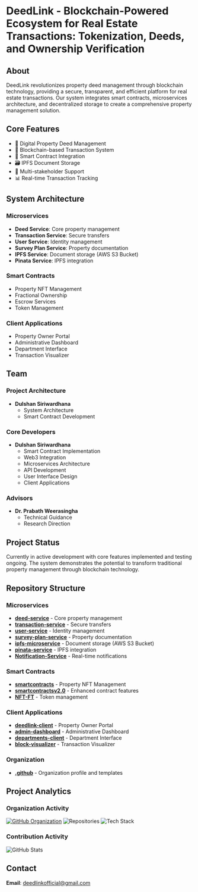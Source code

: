 # DeedLink - Blockchain-Powered Ecosystem for Real Estate Transactions: Tokenization, Deeds, and Ownership Verification

## About
DeedLink revolutionizes property deed management through blockchain technology, providing a secure, transparent, and efficient platform for real estate transactions. Our system integrates smart contracts, microservices architecture, and decentralized storage to create a comprehensive property management solution.

## Core Features
- 🏢 Digital Property Deed Management
- 🔗 Blockchain-based Transaction System
- 📄 Smart Contract Integration
- 🗃️ IPFS Document Storage
- 👥 Multi-stakeholder Support
- 📊 Real-time Transaction Tracking

## System Architecture

### Microservices
- **Deed Service**: Core property management
- **Transaction Service**: Secure transfers
- **User Service**: Identity management
- **Survey Plan Service**: Property documentation
- **IPFS Service**: Document storage (AWS S3 Bucket)
- **Pinata Service**: IPFS integration

### Smart Contracts
- Property NFT Management
- Fractional Ownership
- Escrow Services
- Token Management

### Client Applications
- Property Owner Portal
- Administrative Dashboard
- Department Interface
- Transaction Visualizer

## Team

### Project Architecture
- **Dulshan Siriwardhana**
  - System Architecture
  - Smart Contract Development

### Core Developers
- **Dulshan Siriwardhana**
  - Smart Contract Implementation
  - Web3 Integration
  - Microservices Architecture
  - API Development
  - User Interface Design
  - Client Applications

### Advisors
- **Dr. Prabath Weerasingha**
  - Technical Guidance
  - Research Direction

## Project Status
Currently in active development with core features implemented and testing ongoing. The system demonstrates the potential to transform traditional property management through blockchain technology.

## Repository Structure

### Microservices
- **[deed-service](https://github.com/DeedLink/deed-service)** - Core property management
- **[transaction-service](https://github.com/DeedLink/transaction-service)** - Secure transfers
- **[user-service](https://github.com/DeedLink/user-service)** - Identity management
- **[survey-plan-service](https://github.com/DeedLink/survey-plan-service)** - Property documentation
- **[ipfs-microservice](https://github.com/DeedLink/ipfs-microservice)** - Document storage (AWS S3 Bucket)
- **[pinata-service](https://github.com/DeedLink/pinata-service)** - IPFS integration
- **[Notification-Service](https://github.com/DeedLink/Notification-Service)** - Real-time notifications

### Smart Contracts
- **[smartcontracts](https://github.com/DeedLink/smartcontracts)** - Property NFT Management
- **[smartcontractsv2.0](https://github.com/DeedLink/smartcontractsv2.0)** - Enhanced contract features
- **[NFT-FT](https://github.com/DeedLink/NFT-FT)** - Token management

### Client Applications
- **[deedlink-client](https://github.com/DeedLink/deedlink-client)** - Property Owner Portal
- **[admin-dashboard](https://github.com/DeedLink/admin-dashboard)** - Administrative Dashboard
- **[departments-client](https://github.com/DeedLink/departments-client)** - Department Interface
- **[block-visualizer](https://github.com/DeedLink/block-visualizer)** - Transaction Visualizer

### Organization
- **[.github](https://github.com/DeedLink/.github)** - Organization profile and templates

## Project Analytics

### Organization Activity
[![GitHub Organization](https://img.shields.io/badge/GitHub-DeedLink-181717?style=for-the-badge&logo=github)](https://github.com/DeedLink)
![Repositories](https://img.shields.io/badge/Repositories-15-blue?style=for-the-badge)
![Tech Stack](https://img.shields.io/badge/Stack-TypeScript%20|%20JavaScript%20|%20Solidity-informational?style=for-the-badge)

### Contribution Activity
![GitHub Stats](https://github-readme-stats.vercel.app/api?username=DeedLink&show_icons=true&theme=dark&hide_border=true&bg_color=0d1117&title_color=58a6ff&icon_color=58a6ff&text_color=c9d1d9)


## Contact
**Email**: deedlinkofficial@gmail.com
